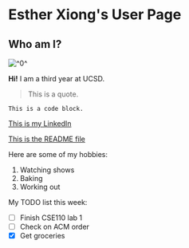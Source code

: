 # Esther Xiong's User Page

## Who am I?

![^0^](https://i.imgur.com/sb75co7.jpeg)

**Hi!** I am a third year at UCSD.

> This is a quote.

```
This is a code block.
```

[This is my LinkedIn](www.linkedin.com/in/esther-xiong)

[This is the README file](README.md)

Here are some of my hobbies:

1. Watching shows
2. Baking
3. Working out

My TODO list this week:

- [ ] Finish CSE110 lab 1
- [ ] Check on ACM order
- [X] Get groceries

